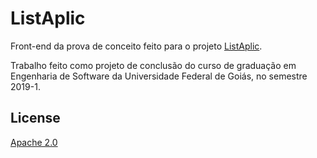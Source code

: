 # ListAplic

Front-end da prova de conceito feito para o projeto [ListAplic](https://github.com/team-list-aplic/list-aplic-web).

Trabalho feito como projeto de conclusão do curso de graduação em Engenharia de Software da Universidade Federal de Goiás, no semestre 2019-1.

## License

[Apache 2.0](LICENSE)

